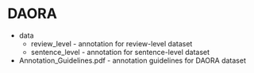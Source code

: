 # DAORA

- data
  - review_level - annotation for review-level dataset 
  - sentence_level - annotation for sentence-level dataset
- Annotation_Guidelines.pdf - annotation guidelines for DAORA dataset 

 
